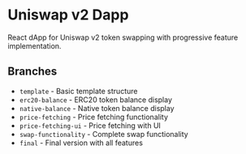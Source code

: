 # Uniswap v2 Dapp

React dApp for Uniswap v2 token swapping with progressive feature implementation.

## Branches
- `template` - Basic template structure
- `erc20-balance` - ERC20 token balance display
- `native-balance` - Native token balance display  
- `price-fetching` - Price fetching functionality
- `price-fetching-ui` - Price fetching with UI
- `swap-functionality` - Complete swap functionality
- `final` - Final version with all features
